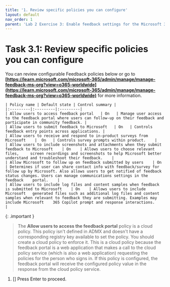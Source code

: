 ```yaml
---
title: '1. Review specific policies you can configure'
layout: default
nav_order: 1
parent: 'Lab 2 Exercise 3: Enable feedback settings for the Microsoft 365 apps'
---
```


# Task 3.1: Review specific policies you can configure

You can review configurable Feedback policies below or go to **[https://learn.microsoft.com/microsoft-365/admin/manage/manage-feedback-ms-org?view=o365-worldwide](https://learn.microsoft.com/microsoft-365/admin/manage/manage-feedback-ms-org?view=o365-worldwide)** for more information.

    | Policy name | Default state | Control summary | 
    |:---------|:---------|:---------|
    | Allow users to access feedback portal   | On   | Manage user access to the feedback portal where users can follow-up on their feedback and    participate in community feedback. |
    | Allow users to submit feedback to Microsoft   | On   | Controls feedback entry points across applications. |
    | Allow users to receive and respond to in-product surveys from Microsoft    |  On   | Controls survey prompts within product.    |
    | Allow users to include screenshots and attachments when they submit feedback to Microsoft    | On    | Allows users to choose relevant files,     screen recordings and screenshots to help Microsoft better understand and troubleshoot their feedback.    |
    | Allow Microsoft to follow up on feedback submitted by users    | On    | Determines if user can share contact info with feedback/survey for   follow up by Microsoft. Also allows users to get notified of feedback status changes. Users can manage communications settings in the feedback    portal.    |
    | Allow users to include log files and content samples when feedback is submitted to Microsoft    | On    | Allows users to include Microsoft   generated files such as additional log files and content samples when relevant to feedback they are submitting. Examples may include Microsoft    365 Copilot prompt and response interactions.    |

{: .important }
> The **Allow users to access the feedback portal** policy is a cloud policy. This policy isn't defined in ADMX and doesn't have a corresponding registry key available to set the policy. You should create a cloud policy to enforce it. This is a cloud policy because the feedback portal is a web application that makes a call to the cloud policy service (which is also a web application) requesting the policies for the person who signs in. If this policy is configured, the feedback portal will receive the configured policy value in the response from the cloud policy service.

1. [] Press Enter to proceed.
